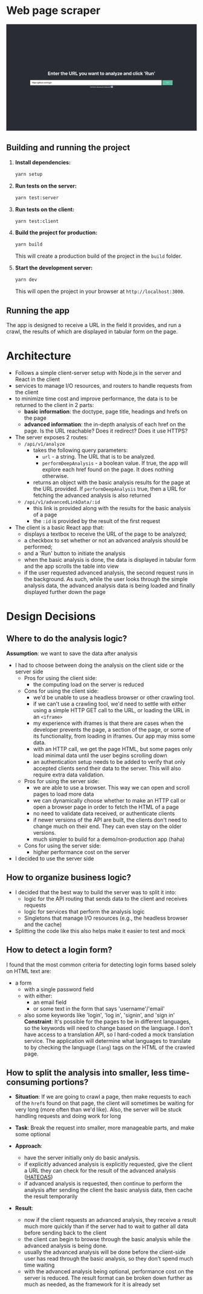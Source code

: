 # Web page scraper

![Landing Page](/screenshots/landing-page.png)

## Building and running the project

1.  **Install dependencies:**

    ```bash
    yarn setup
    ```
2.  **Run tests on the server:**

    ```bash
    yarn test:server
    ```
2.  **Run tests on the client:**

    ```bash
    yarn test:client
    ```
2.  **Build the project for production:**

    ```bash
    yarn build
    ```
    This will create a production build of the project in the `build` folder.
3.  **Start the development server:**

    ```bash
    yarn dev
    ```
    This will open the project in your browser at `http://localhost:3000`.

## Running the app

The app is designed to receive a URL in the field it provides, and run a crawl, the results of which are displayed in tabular form on the page.


# Architecture

- Follows a simple client-server setup with Node.js in the server and React in the client
- services to manage I/O resources, and routers to handle requests from the client
- to minimize time cost and improve performance, the data is to be returned to the client in 2 parts:
    - **basic information**: the doctype, page title, headings and hrefs on the page
    - **advanced information**: the in-depth analysis of each href on the page. Is the URL reachable? Does it redirect? Does it use HTTPS?
- The server exposes 2 routes:
  - `/api/v1/analyze`
      - takes the following query parameters:
          - `url` - a string. The URL that is to be analyzed.
          - `performDeepAnalysis` - a boolean value. If true, the app will explore each href found on the page. It does nothing otherwise.
      - returns an object with the basic analysis results for the page at the URL provided. If `performDeepAnalysis` true, then a URL for fetching the advanced analysis is also returned
  - `/api/v1/advancedLinkData/:id`
      - this link is provided along with the results for the basic analysis of a page
      - the `:id` is provided by the result of the first request
- The client is a basic React app that:
    - displays a textbox to receive the URL of the page to be analyzed;
    - a checkbox to set whether or not an advanced analysis should be performed;
    - and a 'Run' button to initiate the analysis
    - when the basic analysis is done, the data is displayed in tabular form and the app scrolls the table into view
    - if the user requested advanced analysis, the second request runs in the background. As such, while the user looks through the simple analysis data, the advanced analysis data is being loaded and finally displayed further down the page

# Design Decisions

## Where to do the analysis logic?

**Assumption**: we want to save the data after analysis
- I had to choose between doing the analysis on the client side or the server side
    - Pros for using the client side:
        - the computing load on the server is reduced
    - Cons for using the client side:
        - we'd be unable to use a headless browser or other crawling tool.
        - if we can't use a crawling tool, we'd need to settle with either using a simple HTTP GET call to the URL, or loading the URL in an `<iframe>`
        - my experience with iframes is that there are cases when the developer prevents the page, a section of the page, or some of its functionality, from loading in iframes. Our app may miss some data.
        - with an HTTP call, we get the page HTML, but some pages only load minimal data until the user begins scrolling down
        - an authentication setup needs to be added to verify that only accepted clients send their data to the server. This will also require extra data validation.
    - Pros for using the server side:
        - we are able to use a browser. This way we can open and scroll pages to load more data
        - we can dynamically choose whether to make an HTTP call or open a browser page in order to fetch the HTML of a page
        - no need to validate data received, or authenticate clients
        - if newer versions of the API are built, the clients don't need to change much on their end. They can even stay on the older versions.
        - much simpler to build for a demo/non-production app (haha)
    - Cons for using the server side:
        - higher performance cost on the server
- I decided to use the server side

## How to organize business logic?

- I decided that the best way to build the server was to split it into:
    - logic for the API routing that sends data to the client and receives requests
    - logic for services that perform the analysis logic
    - Singletons that manage I/O resources (e.g., the headless browser and the cache)
- Splitting the code like this also helps make it easier to test and mock

## How to detect a login form?

I found that the most common criteria for detecting login forms based solely on HTML text are:
- a form
    - with a single password field
    - with either:
        - an email field
        - or some text in the form that says 'username'/'email'
    - also some keywords like 'login', 'log in', 'signin', and 'sign in'
**Constraint**: It's possible for the pages to be in different languages, so the keywords will need to change based on the language. I don't have access to a translation API, so I hard-coded a mock translation service. The application will determine what languages to translate to by checking the language (`lang`) tags on the HTML of the crawled page.

## How to split the analysis into smaller, less time-consuming portions?

- **Situation**: If we are going to crawl a page, then make requests to each of the `href`s found on that page, the client will sometimes be waiting for very long (more often than we'd like). Also, the server will be stuck handling requests and doing work for long

- **Task**: Break the request into smaller, more manageable parts, and make some optional
- **Approach**:
    - have the server initially only do basic analysis.
    - if explicitly advanced analysis is explicitly requested, give the client a URL they can check for the result of the advanced analysis ([HATEOAS](https://en.wikipedia.org/wiki/HATEOAS))
    - if advanced analysis is requested, then continue to perform the analysis after sending the client the basic analysis data, then cache the result temporarily
- **Result**:
    - now if the client requests an advanced analysis, they receive a result much more quickly than if the server had to wait to gather all data before sending back to the client
    - the client can begin to browse through the basic analysis while the advanced analysis is being done.
    - usually the advanced analysis will be done before the client-side user has read through the basic analysis, so they don't spend much time waiting
    - with the advanced analysis being optional, performance cost on the server is reduced.
The result format can be broken down further as much as needed, as the framework for it is already set
